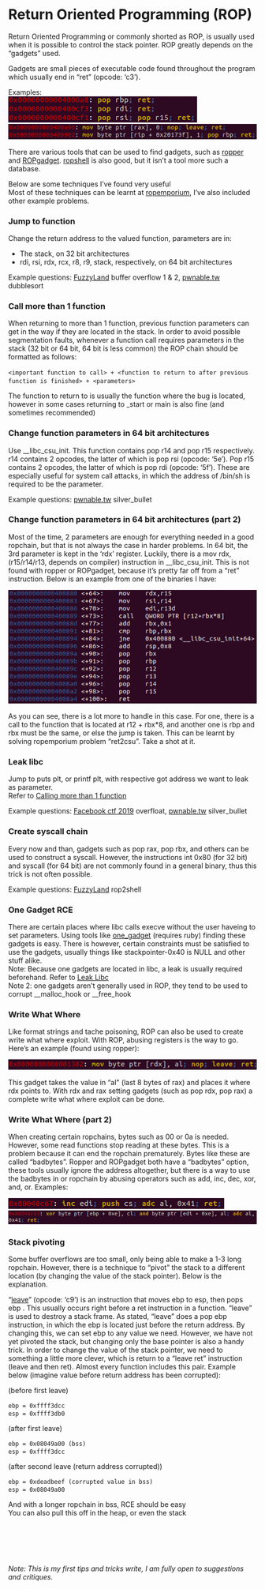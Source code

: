 # Return Oriented Programming (ROP)

Return Oriented Programming or commonly shorted as ROP, is usually used when it is possible to control the stack pointer. ROP greatly depends on the “gadgets” used. 

Gadgets are small pieces of executable code found throughout the program which usually end in “ret” (opcode: ‘c3’).

Examples:\
![](images/1a.png)
![](images/1b.png)

There are various tools that can be used to find gadgets, such as [ropper](https://github.com/sashs/Ropper) and [ROPgadget](https://github.com/JonathanSalwan/ROPgadget). [ropshell](http://www.ropshell.com) is also good, but it isn’t a tool more such a database.

Below are some techniques I’ve found very useful\
Most of these techniques can be learnt at [ropemporium](https://ropemporium.com), I’ve also included other example problems.

### Jump to function
Change the return address to the valued function, parameters are in:
* The stack, on 32 bit architectures
* rdi, rsi, rdx, rcx, r8, r9, stack, respectively, on 64 bit architectures

Example questions: [FuzzyLand](https://fuzzy.land) buffer overflow 1 & 2, [pwnable.tw](https://pwnable.tw) dubblesort

### Call more than 1 function 	
When returning to more than 1 function, previous function parameters can get in the way if they are located in the stack. In order to avoid possible segmentation faults, whenever a function call requires parameters in the stack (32 bit or 64 bit, 64 bit is less common) the ROP chain should be formatted as follows:

`<important function to call> + <function to return to after previous function is finished> + <parameters>`

The function to return to is usually the function where the bug is located, however in some cases returning to \_start or main is also fine (and sometimes recommended)

### Change function parameters in 64 bit architectures
Use \__libc_csu_init. This function contains pop r14 and pop r15 respectively. r14 contains 2 opcodes, the latter of which is pop rsi (opcode: ‘5e’). Pop r15 contains 2 opcodes, the latter of which is pop rdi (opcode: ‘5f’). These are especially useful for system call attacks, in which the address of /bin/sh is required to be the parameter.

Example questions: [pwnable.tw](https://pwnable.tw) silver\_bullet

### Change function parameters in 64 bit architectures (part 2)
Most of the time, 2 parameters are enough for everything needed in a good ropchain, but that is not always the case in harder problems. In 64 bit, the 3rd parameter is kept in the ‘rdx’ register. Luckily, there is a mov rdx, (r15/r14/r13, depends on compiler) instruction in \__libc_csu_init. This is not found with ropper or ROPgadget, because it’s pretty far off from a “ret” instruction. Below is an example from one of the binaries I have:

![](images/2.png)

As you can see, there is a lot more to handle in this case. For one, there is a call to the function that is located at r12 + rbx\*8, and another one is rbp and rbx must be the same, or else the jump is taken. This can be learnt by solving ropemporium problem “ret2csu”. Take a shot at it.

### Leak libc
Jump to puts plt, or printf plt, with respective got address we want to leak as parameter.\
Refer to [Calling more than 1 function](#call-more-than-1-function)

Example questions: [Facebook ctf 2019](https://github.com/fbsamples/fbctf-2019-challenges) overfloat, [pwnable.tw](https://pwnable.tw) silver_bullet

### Create syscall chain
Every now and than, gadgets such as pop rax, pop rbx, and others can be used to construct a syscall. However, the instructions int 0x80 (for 32 bit) and syscall (for 64 bit) are not commonly found in a general binary, thus this trick is not often possible.

Example questions: [FuzzyLand](https://fuzzy.land) rop2shell

### One Gadget RCE
There are certain places where libc calls execve without the user haveing to set parameters. Using tools like [one_gadget](https://github.com/david942j/one_gadget) (requires ruby) finding these gadgets is easy. There is however, certain constraints must be satisfied to use the gadgets, usually things like stackpointer-0x40 is NULL and other stuff alike.\
Note: Because one gadgets are located in libc, a leak is usually required beforehand. Refer to [Leak Libc](#leak-libc)\
Note 2: one gadgets aren’t generally used in ROP, they tend to be used to corrupt \__malloc_hook or \__free_hook

### Write What Where
Like format strings and tache poisoning, ROP can also be used to create write what where exploit. With ROP, abusing registers is the way to go. Here’s an example (found using ropper):

![](images/3.png)

This gadget takes the value in “al" (last 8 bytes of rax) and places it where rdx points to. With rdx and rax setting gadgets (such as pop rdx, pop rax) a complete write what where exploit can be done.

### Write What Where (part 2)
When creating certain ropchains, bytes such as 00 or 0a is needed. However, some read functions stop reading at these bytes. This is a problem because it can end the ropchain prematurely. Bytes like these are called “badbytes”. Ropper and ROPgadget both have a “badbytes” option, these tools usually ignore the address altogether, but there is a way to use the badbytes in or ropchain by abusing operators such as add, inc, dec, xor, and, or. Examples:

![](images/4.png)
![](images/5.png)

### Stack pivoting
Some buffer overflows are too small, only being able to make a 1-3 long ropchain. However, there is a technique to “pivot” the stack to a different location (by changing the value of the stack pointer). Below is the explanation.

“[leave](http://home.myfairpoint.net/fbkotler/nasmdocc.html#section-A.4.136)” (opcode: ‘c9’) is an instruction that moves ebp to esp, then pops ebp . This usually occurs right before a ret instruction in a function. “leave” is used to destroy a stack frame. As stated, “leave” does a pop ebp instruction, in which the ebp is located just before the return address. By changing this, we can set ebp to any value we need. However, we have not yet pivoted the stack, but changing only the base pointer is also a handy trick. In order to change the value of the stack pointer, we need to something a little more clever, which is return to a “leave ret” instruction (leave and then ret). Almost every function includes this pair. Example below (imagine value before return address has been corrupted):

(before first leave)
```
ebp = 0xffff3dcc
esp = 0xffff3db0
```
(after first leave)
```
ebp = 0x08049a00 (bss)
esp = 0xffff3dcc
```
(after second leave (return address corrupted))
```
ebp = 0xdeadbeef (corrupted value in bss)
esp = 0x08049a00
```

And with a longer ropchain in bss, RCE should be easy\
You can also pull this off in the heap, or even the stack

<br>
<br>
<br>
<br>

*Note: This is my first tips and tricks write, I am fully open to suggestions and critiques.*